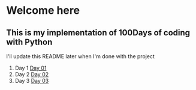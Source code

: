 # Welcome here

## This is my implementation of 100Days of coding with Python

I'll update this README later when I'm done with the project

   1. Day 1 [Day 01](./Beginner/day01.py)
   2. Day 2 [Day 02](./Beginner/day02.py)
   3. Day 3 [Day 03](./Beginner/day02.py)